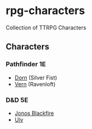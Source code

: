 # rpg-characters
Collection of TTRPG Characters

## Characters

### Pathfinder 1E
- [Dorn](pathfinder/1e/silver-fist/dorn/dorn.md) (Silver Fist)
- [Vern](pathfinder/1e/ravenloft/vern.md) (Ravenloft)

### D&D 5E
- [Jonos Blackfire](dnd/5e/jolos-blackfire/jolos-blackfire.md)
- [Ulv](dnd/5e/ulv/ulv.md)